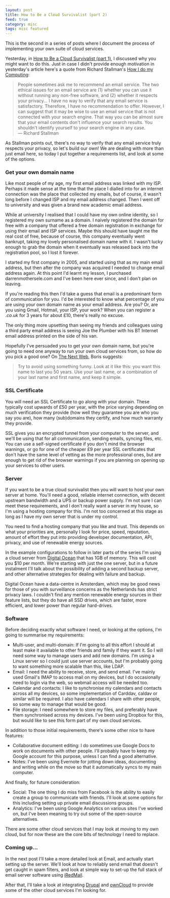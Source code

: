 ```yaml
---
layout: post
title: How to Be a Cloud Survivalist (part 2)
feed: true
category: misc
tags: misc featured
---
```


This is the second in a series of posts where I document the process of
implementing your own suite of cloud services.

<!--break-->

Yesterday, in [How to Be a Cloud Survivalist (part 1)](/blog/2013/12/11/how-to-be-a-cloud-survivalist/), I discussed why you might want to do this. Just in case I didn't provide enough motivation in yesterday's article
here's a quote from Richard Stallman's <a href="http://stallman.org/stallman-computing.html">How I do my Computing</a>:

<blockquote>
People sometimes ask me to recommend an email service. The two ethical issues for an email service are (1) whether you can use it without running any non-free software,
and (2) whether it respects your privacy... I have no way to verify that any email service is satisfactory. Therefore, I have no recommendation to offer.
However, I can suggest that it may be wise to use an email service that is not connected with your search engine. That way you can be almost sure that your email contents don't influence your search results. You shouldn't identify yourself to your search engine in any case.
<br>&mdash; Richard Stallman
</blockquote>

As Stallman points out, there's no way to verify that any email service
truly respects your privacy, so let's build our own! We are dealing with more
than just email here, so today I put together a requirements list, and look at
some of the options.

### Get your own domain name

Like most people of my age, my first email address was linked with my
ISP. Perhaps it made sense at the time that the place I dialled into for an
internet connection was the place that collected my emails, but of course, it wasn't
long before I changed ISP and my email address changed. Then I went off to
university and was given a brand new academic email address.

While at university I realised that I could have my own online identity, so I
registered my own surname as a domain. I naively registered the domain for free with a company that offered a free domain registration in exchange for using their email and
ISP services. Maybe this should have taught me the real cost of free, because
of course, this company eventually went bankrupt, taking my lovely personalised
domain name with it. I wasn't lucky enough to grab the domain when it eventually
was released back into the registration pool, so I lost it forever.

I started my first company in 2005, and started using that as my main email address,
but then after the company was acquired I needed to change email address again.
At this point I'd learnt my lesson, I purchased darrenmothersele.com and I've been
here ever since, and I don't plan on leaving.

If you're reading this then I'd take a guess that email is a predominant
form of communication for you. I'd be interested to know what percentage of you
are using your own domain name as your email address. Are you? Or, are you using Gmail, Hotmail, your ISP, your work? When you can register a <em>.co.uk</em> for 3 years for about &pound;10, there's really no excuse.

The only thing more upsetting than seeing my friends and colleagues using a third
party email address is seeing Joe the Plumber with his BT Internet email address
printed on the side of his van.

Hopefully I've persuaded you to get your own domain name, but you're
going to need one anyway to run your own cloud services from, so how do you
pick a good one? On <a href="http://thenextweb.com/lifehacks/2013/07/03/why-you-should-own-a-truly-personal-domain-name-and-how-to-make-the-most-of-it/">The Next Web</a>, Boris suggests:

<blockquote>
Try to avoid using something funny. Look at it like this: you want this name to last you 50 years. Use your last name, or a combination of your last name and first name, and keep it simple.
</blockquote>

### SSL Certificate

You will need an SSL Certificate to go along with your domain. These typically
cost upwards of &pound;50 per year, with the price varying depending on much
verification they provide (how well they guarantee you are who you say you
are), how many (sub)domains they certify, and how much warranty they provide.

SSL gives you an encrypted tunnel from your computer to the server, and we'll
be using that for all communication, sending emails, syncing files, etc.
You can use a self-signed certificate if you don't mind the browser warnings,
or go for one of the cheaper &pound;9 per year SSL certificates that don't have
the same level of vetting as the more professional ones, but are enough to get rid of the browser warnings if you are planning on opening up your services to other users.

### Server

If you want to be a true cloud survivalist then you will want to host your
own server at home. You'll need a good, reliable internet connection,
with decent upstream bandwidth and a UPS or backup power supply.
I'm not sure I can meet these requirements, and I don't really want a
server in my house, so I'm using a hosting company for this.
I'm not too concerned at this stage as long as I have my own server
that is under my control.

You need to find a hosting company that you like and trust. This depends on
what your priorities are, personally I look for price, speed, reputation,
amount of effort they put into providing developer documentation, API, privacy,
and use of renewable energy sources.

In the example configurations to follow in later parts of the series I'm using
a cloud server from <a href="https://www.digitalocean.com/">Digital Ocean</a> that
has 1GB of memory. This will cost you &#36;10 per month. We're starting with
just the one server, but in a future instalment I'll talk about the possibility
of adding a second backup server, and other alternative strategies for
dealing with failure and backup.

Digital Ocean have a data-centre in Amsterdam, which may be good news for those
of you with surveillance concerns as the Netherlands has strict privacy laws.
I couldn't find any mention renewable energy sources in their feature lists, but
they do have all SSD drives, which are faster, more efficient, and lower power
than regular hard-drives.


### Software

Before deciding exactly what software I need, or looking at the options, I'm
going to summarise my requirements:

 * Multi-user, and multi-domain: If I'm going to all this effort I should at
 least make it available to other friends and family if they want it. So I will
 need some way to manage users and add new domains. I'm using a Linux server so
 I could just use server accounts, but I'm probably going to want something more
 scalable than this, like LDAP.
 * Email: I need the ability to receive, store, and send email. I've mainly used
 Gmail's IMAP to access mail on my devices, but I do occasionally need to login
 via the web, so webmail access will be needed too.
 * Calendar and contacts: I like to synchronise my calendars and contacts across
 all my devices, so some implementation of Carddav, caldav or similar will be required.
 I also have calendars I share with other people, so some way to manage that would
 be good.
 * File storage: I need somewhere to store my files, and preferably have them
 synchronised across my devices. I've been using Dropbox for this, but would like
 to see this form part of my own cloud services.

In addition to those initial requirements, there's some other nice to have features:

 * Collaborative document editing: I do sometimes use Google Docs to work on
 documents with other people. I'll probably have to keep my Google account for
 this purpose, unless I can find a good alternative.
 * Notes: I've been using Evernote for jotting down ideas, documenting and writing while on the move so that it automatically syncs to my main computer.

And finally, for future consideration:

 * Social: The one thing I do miss from Facebook is the ability to easily create
 a group to communicate with friends. I'll look at some options for this including
 setting up private email discussions groups.
 * Analytics: I've been using Google Analytics on various sites I've worked on, but I've been meaning to try out some of the open-source alternatives.

There are some other cloud services that I may look at moving to my own cloud,
but for now these are the core bits of technology I need to replace.

### Coming up...

In the next post I'll take a more detailed look at Email, and actually start setting up the server.
We'll look at how to reliably send email that doesn't get caught in spam filters,
and look at simple way to set-up the full stack of email server software using
[iRedMail](http://www.iredmail.org/).

After that, I'll take a look at integrating [Drupal](http://drupal.org) and
[ownCloud](http://owncloud.org/) to provide some of the other cloud services
I'm looking for.




